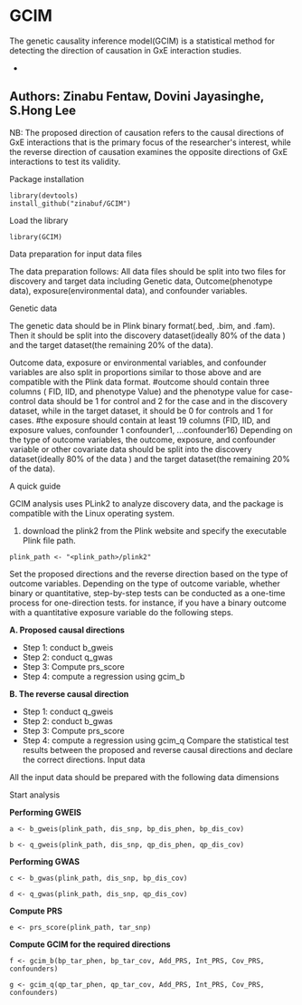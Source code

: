 # GCIM
The genetic causality inference model(GCIM) is a statistical method for detecting the direction of causation in GxE interaction studies. 

- 
 Authors: Zinabu Fentaw, Dovini Jayasinghe, S.Hong Lee
-

NB: The proposed direction of causation refers to the causal directions of GxE interactions that is the primary focus of the researcher's interest, while the reverse direction of causation examines the opposite directions of GxE interactions to test its validity.
   
Package installation

~~~
library(devtools)
install_github("zinabuf/GCIM")
~~~

Load the library

~~~
library(GCIM)
~~~

Data preparation for input data files

The data preparation follows: All data files should be split into two files for discovery and target data including Genetic data, Outcome(phenotype data), exposure(environmental data), and confounder variables. 

Genetic data 

The genetic data should be in Plink binary format(.bed, .bim, and .fam). Then it should be split into the discovery dataset(ideally 80% of the data ) and the target dataset(the remaining 20% of the data). 

Outcome data, exposure or environmental variables, and confounder variables are also split in proportions similar to those above and are compatible with the Plink data format. 
    #outcome should contain three columns ( FID, IID, and phenotype Value) and the phenotype value for case-control data should be 1 for control and 2 for the case and in the discovery dataset, while in the target dataset, it should be 0 for controls and 1 for cases.
    #the exposure should contain at least 19 columns (FID, IID, and exposure values, confounder 1 confounder1, ...confounder16)
Depending on the type of outcome variables, the outcome, exposure, and confounder variable or other covariate data should be split into the discovery dataset(ideally 80% of the data ) and the target dataset(the remaining 20% of the data). 


A quick guide

GCIM analysis uses PLink2 to analyze discovery data, and the package is compatible with the Linux operating system. 
1. download the plink2 from the Plink website and specify the executable Plink file path.
   
~~~
plink_path <- "<plink_path>/plink2"
~~~

Set the proposed directions and the reverse direction based on the type of outcome variables. Depending on the type of outcome variable, whether binary or quantitative, step-by-step tests can be conducted as a one-time process for one-direction tests.
for instance, if you have a binary outcome with a quantitative exposure variable do the following steps.

**A. Proposed causal directions**

- Step 1: conduct b_gweis
- Step 2: conduct q_gwas
- Step 3: Compute prs_score
- Step 4: compute a regression using gcim_b
  
**B. The reverse causal direction**

- Step 1: conduct q_gweis
- Step 2: conduct b_gwas
- Step 3: Compute prs_score
- Step 4: compute a regression using gcim_q
Compare the statistical test results between the proposed and reverse causal directions and declare the correct directions.
Input data

All the input data should be prepared with the following data dimensions

Start analysis

**Performing GWEIS**

   ~~~
  a <- b_gweis(plink_path, dis_snp, bp_dis_phen, bp_dis_cov)
   ~~~

   ~~~
 b <- q_gweis(plink_path, dis_snp, qp_dis_phen, qp_dis_cov)
   ~~~

**Performing GWAS**

   ~~~
 c <- b_gwas(plink_path, dis_snp, bp_dis_cov)
   ~~~

   ~~~
 d <- q_gwas(plink_path, dis_snp, qp_dis_cov)
   ~~~

**Compute PRS**

   ~~~
 e <- prs_score(plink_path, tar_snp)
   ~~~

**Compute GCIM for the required directions**

   ~~~
f <- gcim_b(bp_tar_phen, bp_tar_cov, Add_PRS, Int_PRS, Cov_PRS, confounders)
   ~~~

   ~~~
g <- gcim_q(qp_tar_phen, qp_tar_cov, Add_PRS, Int_PRS, Cov_PRS, confounders)
   ~~~



